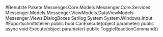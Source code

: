 #Benutzte Pakete
Messenger.Core.Models
Messenger.Core.Services
Messenger.Models
Messenger.ViewModels.DataViewModels
Messenger.Views.DialogBoxes
Serilog
System
System.Windows.Input
#Exportschnittstellen
public bool CanExecute(object parameter)
public async void Execute(object parameter)
public ToggleReactionCommand()
